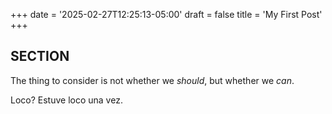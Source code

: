 +++
date = '2025-02-27T12:25:13-05:00'
draft = false
title = 'My First Post'
+++

## SECTION

The thing to consider is not whether we *should*, but whether we *can*.

Loco? Estuve loco una vez.
